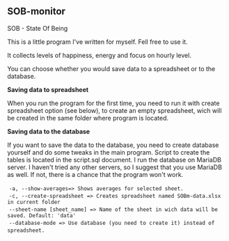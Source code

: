 ## SOB-monitor

SOB - State Of Being

This is a little program I've written for myself. Fell free to use it.

It collects levels of happiness, energy and focus on hourly level.

You can choose whether you would save data to a spreadsheet or to the database.

<b>Saving data to spreadsheet</b>

When you run the program for the first time, you need to run it with create spreadsheet option (see below), to create an empty spreadsheet, wich will be created in the same folder where program is located.

<b>Saving data to the database</b>

If you want to save the data to the database, you need to create database yourself and do some tweaks in the main program. Script to create the tables is located in the script.sql document. I run the database on MariaDB server. I haven't tried any other servers, so I suggest that you use MariaDB as well. If not, there is a chance that the program won't work.

  `-a, --show-averages=> Shows averages for selected sheet.`<br>
  `-c, --create-spreadsheet => Creates spreadsheet named SOBm-data.xlsx in current folder`<br>
  `--sheet-name [sheet_name] => Name of the sheet in wich data will be saved. Default: 'data'`<br>
  `--database-mode => Use database (you need to create it) instead of spreadsheet.`
  
